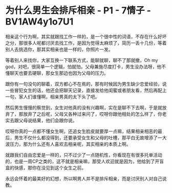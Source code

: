 # 为什么男生会排斥相亲 - P1 - 7情子 - BV1AW4y1o7U1

相亲这个行为啊，其实就跟找工作一样的，是一个很中性的词语，不存在什么好坏之分，那很多人呢都讨厌去找工作，是因为觉得太麻烦了，简历一丢十几份，等着别人去挑选你，那其实相亲也是一样的，你照片一发。

等着别人来找你，大家互换一下联系方式，能聊就聊，聊不了那就撤，Oh my god，对吧，很简单一个逻辑，怕就怕，父母兼施尽度打卡，男生没办法呀，他不懂聊天也要去硬聊，那女生那边也因为父母的压力。

跟你有一句没句的聊着，双方都心不在焉的，那有时候因为男生缺少恋爱经验，说一些冒犯女生的话，他还会把聊天记录，直接发给他闺蜜或者朋友看，然后再配上一句，家人们谁懂啊，相亲男真的太下头了吧。

然后男生慢慢的察觉到，女生对他真的没有兴趣啊，实在是聊不下去啊，于是就放弃了，那放弃了之后呢，父母又各种过来问了，哎呀你跟他相处的怎么样了，你老实去跟父母说结果，他们会跟你说。

哎呀你真的一点都不懂女生啊，还追女生脸皮就要厚一点嘛，结果相亲相恶的最后，男生不仅什么都没得到，还要承受女生和父母的吐槽，那平白无故增添了一大波压力，那为什么还有人喜欢去相亲呢，其实相亲的本质上啊。

就跟我们自由恋爱是一样的，只不过少了一点随机性，你看现在有很多托单活动的，也是一周CP之类的，这不就是相亲嘛，那受人欢迎就是因为，他给到了开盲盒的快感，那你在没见到这个女生之前。

永远会怀着的最美好的幻想，所以啊男人并不是排斥相亲，而是讨厌别人对自己说教。